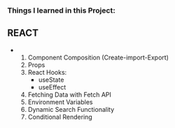 ### Things I learned in this Project:

## REACT
- 1. Component Composition (Create-import-Export)
  2. Props
  3. React Hooks:
        - useState
        - useEffect
  4. Fetching Data with Fetch API
  5. Environment Variables
  6. Dynamic Search Functionality
  7. Conditional Rendering
